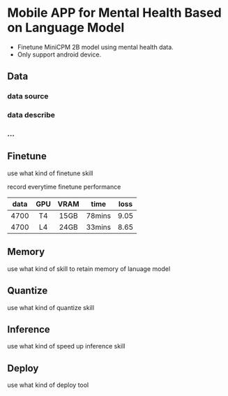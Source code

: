 # Mobile APP for Mental Health Based on Language Model
- Finetune MiniCPM 2B model using mental health data.
- Only support android device.
## Data
### data source
### data describe
### ...

## Finetune
use what kind of finetune skill

record everytime finetune performance

|data|GPU|VRAM|time|loss|
|:---:|:---:|:---:|:---:|:---:|
|4700|T4|15GB|78mins|9.05|
|4700|L4|24GB|33mins|8.65|


## Memory
use what kind of skill to retain memory of lanuage model

## Quantize
use what kind of quantize skill

## Inference
use what kind of speed up inference skill

## Deploy
use what kind of deploy tool